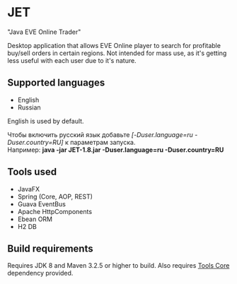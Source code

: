 # JET
"Java EVE Online Trader"

Desktop application that allows EVE Online player to search for profitable buy/sell orders in certain regions.
Not intended for mass use, as it's getting less useful with each user due to it's nature.

## Supported languages
- English
- Russian

English is used by default.

Чтобы включить русский язык добавьте *\[-Duser.language=ru -Duser.country=RU]* к параметрам запуска.<br />
Например: **java -jar JET-1.8.jar -Duser.language=ru -Duser.country=RU**

## Tools used
- JavaFX
- Spring (Core, AOP, REST)
- Guava EventBus
- Apache HttpComponents
- Ebean ORM
- H2 DB

## Build requirements
Requires JDK 8 and Maven 3.2.5 or higher to build.
Also requires [Tools Core](https://github.com/tddts/tools-core) dependency provided.
